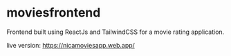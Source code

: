 # moviesfrontend
Frontend built using ReactJs and TailwindCSS for a movie rating application.

live version: https://nicamoviesapp.web.app/
